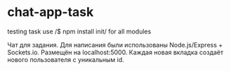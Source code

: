 # chat-app-task
testing task
use /$ npm install init/  for all modules

Чат для задания. Для написания были использованы Node.js/Express + Sockets.io. Размещён на localhost:5000. 
Каждая новая вкладка создаёт нового пользователя с уникальным id.


